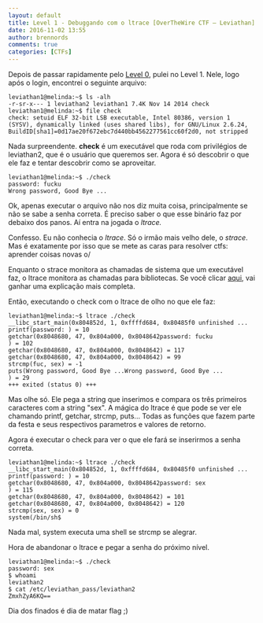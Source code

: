```yaml
---
layout: default
title: Level 1 - Debuggando com o ltrace [OverTheWire CTF – Leviathan] write-up
date: 2016-11-02 13:55
author: brennords
comments: true
categories: [CTFs]
---
```

Depois de passar rapidamente pelo <a href="https://brenn0.wordpress.com/2016/10/31/level-0-e-1-overthewire-ctf-leviathan-write-ups/">Level 0</a>, pulei no Level 1. Nele, logo após o login, encontrei o seguinte arquivo:

```
leviathan1@melinda:~$ ls -alh
-r-sr-x--- 1 leviathan2 leviathan1 7.4K Nov 14 2014 check
leviathan1@melinda:~$ file check
check: setuid ELF 32-bit LSB executable, Intel 80386, version 1 (SYSV), dynamically linked (uses shared libs), for GNU/Linux 2.6.24, BuildID[sha1]=0d17ae20f672ebc7d440bb4562277561cc60f2d0, not stripped
```

Nada surpreendente. <strong>check</strong> é um executável que roda com privilégios de leviathan2, que é o usuário que queremos ser. Agora é só descobrir o que ele faz e tentar descobrir como se aproveitar.

```
leviathan1@melinda:~$ ./check
password: fucku
Wrong password, Good Bye ...
```

Ok, apenas executar o arquivo não nos diz muita coisa, principalmente se não se sabe a senha correta. É preciso saber o que esse binário faz por debaixo dos panos. Aí entra na jogada o <em>ltrace.</em>

Confesso. Eu não conhecia o <em>ltrace</em>. Só o irmão mais velho dele, o <em>strace</em>. Mas é exatamente por isso que se mete as caras para resolver ctfs: aprender coisas novas o/

Enquanto o strace monitora as chamadas de sistema que um executável faz, o ltrace monitora as chamadas para bibliotecas. Se você clicar <a href="https://sergioprado.org/analisando-aplicacoes-linux-com-strace-e-ltrace/">aqui</a>, vai ganhar uma explicação mais completa.

Então, executando o check com o ltrace de olho no que ele faz:

```
leviathan1@melinda:~$ ltrace ./check
__libc_start_main(0x804852d, 1, 0xffffd684, 0x80485f0 unfinished ...
printf(password: ) = 10
getchar(0x8048680, 47, 0x804a000, 0x8048642password: fucku
) = 102
getchar(0x8048680, 47, 0x804a000, 0x8048642) = 117
getchar(0x8048680, 47, 0x804a000, 0x8048642) = 99
strcmp(fuc, sex) = -1
puts(Wrong password, Good Bye ...Wrong password, Good Bye ...
) = 29
+++ exited (status 0) +++
```

Mas olhe só. Ele pega a string que inserimos e compara os três primeiros caracteres com a string "sex". A mágica do ltrace é que pode se ver ele chamando printf, getchar, strcmp, puts... Todas as funções que fazem parte da festa e seus respectivos parametros e valores de retorno.

Agora é executar o check para ver o que ele fará se inserirmos a senha correta.

```
leviathan1@melinda:~$ ltrace ./check
__libc_start_main(0x804852d, 1, 0xffffd684, 0x80485f0 unfinished ...
printf(password: ) = 10
getchar(0x8048680, 47, 0x804a000, 0x8048642password: sex
) = 115
getchar(0x8048680, 47, 0x804a000, 0x8048642) = 101
getchar(0x8048680, 47, 0x804a000, 0x8048642) = 120
strcmp(sex, sex) = 0
system(/bin/sh$
```

Nada mal, system executa uma shell se strcmp se alegrar.

Hora de abandonar o ltrace e pegar a senha do próximo nível.

```
leviathan1@melinda:~$ ./check
password: sex
$ whoami
leviathan2
$ cat /etc/leviathan_pass/leviathan2
ZmxhZyA6KQ==
```

Dia dos finados é dia de matar flag ;)
